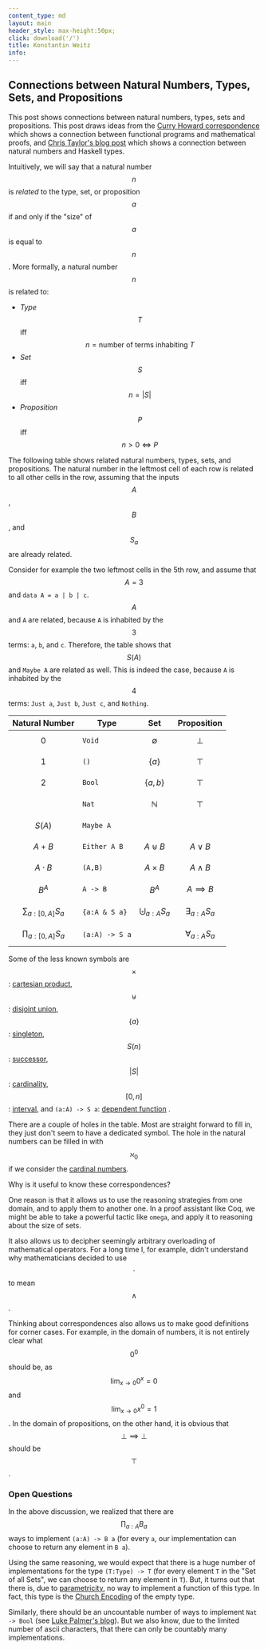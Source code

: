 ```yaml
---
content_type: md
layout: main
header_style: max-height:50px;
click: download('/')
title: Konstantin Weitz
info:
---
```


Connections between Natural Numbers, Types, Sets, and Propositions
------------------------------------------------------------------

This post shows connections between natural numbers, types, sets and propositions. This post draws ideas from the [Curry Howard correspondence][CURRY] which shows a connection between functional programs and mathematical proofs, and [Chris Taylor's blog post][CHRIS] which shows a connection between natural numbers and Haskell types.

<!--more-->

Intuitively, we will say that a natural number $$n$$ is _related_ to the type, set, or proposition $$a$$ if and only if the "size" of $$a$$ is equal to $$n$$. More formally, a natural number $$n$$ is related to:

- _Type_ $$T$$        iff $$ n = \text{number of terms inhabiting } T $$
- _Set_ $$S$$         iff $$ n = \vert S \vert $$
- _Proposition_ $$P$$ iff $$ n > 0 \iff P $$

The following table shows related natural numbers, types, sets, and propositions. The natural number in the leftmost cell of each row is related to all other cells in the row, assuming that the inputs $$A$$, $$B$$, and $$S_a$$ are already related.

Consider for example the two leftmost cells in the 5th row, and assume that $$A=3$$ and `data A = a | b | c`. 
$$A$$ and `A` are related, because `A` is inhabited by the $$3$$ terms: `a`, `b`, and `c`. Therefore, the table shows that $$S(A)$$ and `Maybe A` are related as well. This is indeed the case, because `A` is inhabited by the $$4$$ terms: `Just a`, `Just b`, `Just c`, and `Nothing`.

Natural Number              | Type           | Set                        | Proposition
----------------------------|----------------|----------------------------|------------------
 $$ 0 $$                    | `Void`         | $$ \emptyset $$            | $$ \bot $$ 
 $$ 1 $$                    | `()`           | $$ \{ a \} $$              | $$ \top $$ 
 $$ 2 $$                    | `Bool`         | $$ \{ a,b \} $$            | $$ \top $$ 
                            | `Nat`          | $$ \mathbb{N} $$           | $$ \top $$
 $$ S(A) $$                 | `Maybe A`      |                            | 
 $$ A + B $$                | `Either A B`   | $$ A \uplus B $$           | $$ A \vee B $$
 $$ A \cdot B $$            | `(A,B)`        | $$ A \times B $$           | $$ A \wedge B $$
 $$ B^A $$                  | `A -> B`       | $$ B^A $$                  | $$ A \implies B $$
 $$ \sum_{a:[0,A]}{S_a}  $$ | `{a:A & S a}`  | $$ \biguplus_{a:A}{S_a} $$ | $$ \exists_{a:A}{S_a} $$
 $$ \prod_{a:[0,A]}{S_a} $$ | `(a:A) -> S a` |                            | $$ \forall_{a:A}{S_a} $$

Some of the less known symbols are
$$ \times $$:        [cartesian product][CROSS],
$$ \uplus $$:        [disjoint union][UPLUS],
$$ \{ a \} $$:       [singleton][SINGL],
$$ S(n) $$:          [successor][SUCC],
$$ \vert S \vert $$: [cardinality][CARD],
$$ [0,n] $$:         [interval][INTV], and
`(a:A) -> S a`:      [dependent function][DEP]
.

There are a couple of holes in the table. Most are straight forward to fill in,
they just don't seem to have a dedicated symbol. The hole in
the natural numbers can be filled in with $$\aleph_0$$ if we consider the 
[cardinal numbers][CARDINAL].

Why is it useful to know these correspondences? 

One reason is that it allows us to use the reasoning strategies from one domain,
and to apply them to another one. In a proof assistant like Coq, we might be
able to take a powerful tactic like `omega`, and apply it to reasoning about the
size of sets.

It also allows us to decipher seemingly arbitrary overloading of mathematical
operators. For a long time I, for example, didn't understand why
mathematicians decided to use $$\cdot$$ to mean $$\wedge$$.

Thinking about correspondences also allows us to make good definitions for corner
cases. For example, in the domain of numbers, it is not entirely clear
what $$0^0$$ should be, as 
  $$\lim_{x \to 0}{0^x} = 0$$ and 
  $$\lim_{x \to 0}{x^0} = 1$$.
In the domain of propositions, on the other hand, it is obvious that
$$\bot \implies \bot$$ should be $$\top$$.

### Open Questions

In the above discussion, we realized that there are $$\prod_{a:A}{B_a}$$ ways
to implement `(a:A) -> B a` (for every `a`, our implementation can choose to
return any element in `B a`).

Using the same reasoning, we would expect that there is a huge number of 
implementations for the type `(T:Type) -> T` (for every element `T` in the 
"Set of all Sets", we can choose to return any element in `T`).
But, it turns out that there is, due to [parametricity][PARAM], no 
way to implement a function of this type. In fact, this type is the
[Church Encoding][CHURCH] of the empty type.

Similarly, there should be an uncountable number of ways to implement 
`Nat -> Bool` (see [Luke Palmer's blog][LUKE]). But we also know, due to the 
limited number of ascii characters, that there can only be countably many 
implementations.

[CURRY]: http://en.wikipedia.org/wiki/Curry%E2%80%93Howard_correspondence
[CROSS]: http://en.wikipedia.org/wiki/Cartesian_product
[UPLUS]: http://en.wikipedia.org/wiki/Disjoint_union
[SINGL]: http://en.wikipedia.org/wiki/Singleton_(mathematics)
[SUCC]: http://en.wikipedia.org/wiki/Successor_function
[CARD]: http://en.wikipedia.org/wiki/Cardinality
[INTV]: http://en.wikipedia.org/wiki/Interval_(mathematics)
[PARAM]: http://en.wikipedia.org/wiki/Parametricity
[CHURCH]: http://en.wikipedia.org/wiki/Church_encoding
[LUKE]: http://lukepalmer.wordpress.com/2012/01/26/computably-uncountable/
[ORDINAL]: http://en.wikipedia.org/wiki/Ordinal_number
[CARDINAL]: http://en.wikipedia.org/wiki/Cardinal_number
[CHRIS]: http://chris-taylor.github.io/blog/2013/02/10/the-algebra-of-algebraic-data-types/
[DEP]: http://en.wikipedia.org/wiki/Dependent_type

<div id="disqus_thread"></div>
<script type="text/javascript">
    /* * * CONFIGURATION VARIABLES: EDIT BEFORE PASTING INTO YOUR WEBPAGE * * */
    var disqus_shortname = 'konne'; // required: replace example with your forum shortname

    /* * * DON'T EDIT BELOW THIS LINE * * */
    (function() {
        var dsq = document.createElement('script'); dsq.type = 'text/javascript'; dsq.async = true;
        dsq.src = '//' + disqus_shortname + '.disqus.com/embed.js';
        (document.getElementsByTagName('head')[0] || document.getElementsByTagName('body')[0]).appendChild(dsq);
    })();
</script>
